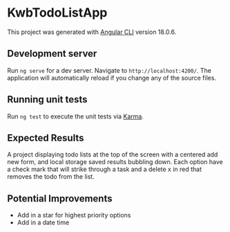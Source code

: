 # KwbTodoListApp

This project was generated with [Angular CLI](https://github.com/angular/angular-cli) version 18.0.6.

## Development server

Run `ng serve` for a dev server. Navigate to `http://localhost:4200/`. The application will automatically reload if you change any of the source files.

## Running unit tests

Run `ng test` to execute the unit tests via [Karma](https://karma-runner.github.io).

## Expected Results

A project displaying todo lists at the top of the screen with a centered add new form, and local storage saved results bubbling down. Each option have a check mark that will strike through a task and a delete x in red that removes the todo from the list.

## Potential Improvements

- Add in a star for highest priority options
- Add in a date time
